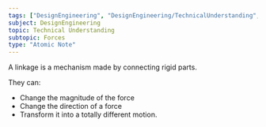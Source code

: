 ```yaml
---
tags: ["DesignEngineering", "DesignEngineering/TechnicalUnderstanding", "DesignEngineering/TechnicalUnderstanding/Forces"]
subject: DesignEngineering
topic: Technical Understanding
subtopic: Forces
type: "Atomic Note"
---
```


A linkage is a mechanism made by connecting rigid parts.

They can:
 - Change the magnitude of the force
 - Change the direction of a force
 - Transform it into a totally different motion.